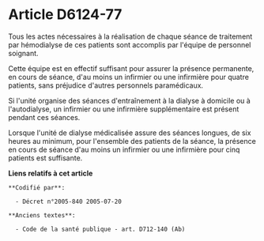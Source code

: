 # Article D6124-77

Tous les actes nécessaires à la réalisation de chaque séance de traitement par hémodialyse de ces patients sont accomplis par
l'équipe de personnel soignant.

Cette équipe est en effectif suffisant pour assurer la présence permanente, en cours de séance, d'au moins un infirmier ou
une infirmière pour quatre patients, sans préjudice d'autres personnels paramédicaux.

Si l'unité organise des séances d'entraînement à la dialyse à domicile ou à l'autodialyse, un infirmier ou une infirmière
supplémentaire est présent pendant ces séances.

Lorsque l'unité de dialyse médicalisée assure des séances longues, de six heures au minimum, pour l'ensemble des patients de
la séance, la présence en cours de séance d'au moins un infirmier ou une infirmière pour cinq patients est suffisante.

**Liens relatifs à cet article**

	**Codifié par**:

	  - Décret n°2005-840 2005-07-20

	**Anciens textes**:

	  - Code de la santé publique - art. D712-140 (Ab)

